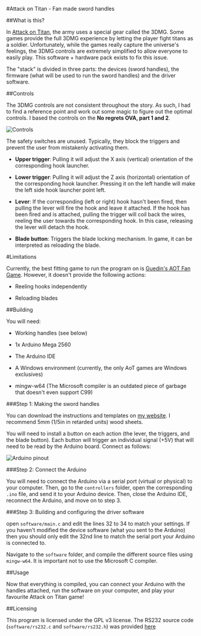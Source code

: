 #Attack on Titan - Fan made sword handles

##What is this?

In [Attack on Titan](http://i.imgur.com/i5s0Rew.jpg), the army uses a special gear called the 3DMG. Some games provide the full 3DMG experience by letting the player fight titans as a soldier. Unfortunately, while the games really capture the universe's feelings, the 3DMG controls are extremely simplified to allow everyone to easily play. This software + hardware pack exists to fix this issue.

The "stack" is divided in three parts: the devices (sword handles), the firmware (what will be used to run the sword handles) and the driver software.

##Controls

The 3DMG controls are not consistent throughout the story. As such, I had to find a reference point and work out some magic to figure out the optimal controls. I based the controls on the **No regrets OVA, part 1 and 2**.

![Controls](http://i.imgur.com/vJhAxl4.jpg)

The safety switches are unused. Typically, they block the triggers and prevent the user from mistakenly activating them.

- **Upper trigger**: Pulling it will adjust the X axis (vertical) orientation of the corresponding hook launcher.

- **Lower trigger**: Pulling it will adjust the Z axis (horizontal) orientation of the corresponding hook launcher. Pressing it on the left handle will make the left side hook launcher point left.

- **Lever**: If the corresponding (left or right) hook hasn't been fired, then pulling the lever will fire the hook and leave it attached. If the hook has been fired and is attached, pulling the trigger will coil back the wires, reeling the user towards the corresponding hook. In this case, releasing the lever will detach the hook.

- **Blade button**: Triggers the blade locking mechanism. In game, it can be interpreted as reloading the blade.

#Limitations

Currently, the best fitting game to run the program on is [Guedin's AOT Fan Game](https://www.facebook.com/guedinaot/). However, it doesn't provide the following actions:

- Reeling hooks independently

- Reloading blades

##Building

You will need:

- Working handles (see below)

- 1x Arduino Mega 2560

- The Arduino IDE

- A Windows environment (currently, the only AoT games are Windows exclusives)

- mingw-w64 (The Microsoft compiler is an outdated piece of garbage that doesn't even support C99)

###Step 1: Making the sword handles

You can download the instructions and templates on [my website](https://garuda1.github.io/). I recommend 5mm (1/5in in retarded units) wood sheets.

You will need to install a button on each action (the lever, the triggers, and the blade button). Each button will trigger an individual signal (+5V) that will need to be read by the Arduino board. Connect as follows:

![Arduino pinout](http://i.imgur.com/qPAb0tx.jpg)

###Step 2: Connect the Arduino

You will need to connect the Arduino via a serial port (virtual or physical) to your computer. Then, go to the `controllers` folder, open the corresponding `.ino` file, and send it to your Arduino device. Then, close the Arduino IDE, reconnect the Arduino, and move on to step 3.

###Step 3: Building and configuring the driver software

open `software/main.c` and edit the lines 32 to 34 to match your settings. If you haven't modified the device software (what you sent to the Arduino) then you should only edit the 32nd line to match the serial port your Arduino is connected to.

Navigate to the `software` folder, and compile the different source files using `mingw-w64`. It is important not to use the Microsoft C compiler.

##Usage

Now that everything is compiled, you can connect your Arduino with the handles attached, run the software on your computer, and play your favourite Attack on Titan game!

##Licensing

This program is licensed under the GPL v3 license. The RS232 source code (`software/rs232.c` and `software/rs232.h`) was provided [here](http://www.teuniz.net/RS-232/)
